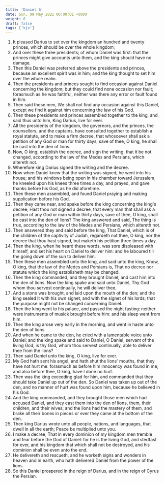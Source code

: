 ```yaml
---
title: 'Daniel 6'
date: Sun, 09 May 2021 00:00:01 +0000
weight: 6
draft: false
tags: ['kjv'] 
---
```


1. It pleased Darius to set over the kingdom an hundred and twenty princes, which should be over the whole kingdom;
2. And over these three presidents; of whom Daniel was first: that the princes might give accounts unto them, and the king should have no damage.
3. Then this Daniel was preferred above the presidents and princes, because an excellent spirit was in him; and the king thought to set him over the whole realm.
4. Then the presidents and princes sought to find occasion against Daniel concerning the kingdom; but they could find none occasion nor fault; forasmuch as he was faithful, neither was there any error or fault found in him.
5. Then said these men, We shall not find any occasion against this Daniel, except we find it against him concerning the law of his God.
6. Then these presidents and princes assembled together to the king, and said thus unto him, King Darius, live for ever.
7. All the presidents of the kingdom, the governors, and the princes, the counsellors, and the captains, have consulted together to establish a royal statute, and to make a firm decree, that whosoever shall ask a petition of any God or man for thirty days, save of thee, O king, he shall be cast into the den of lions.
8. Now, O king, establish the decree, and sign the writing, that it be not changed, according to the law of the Medes and Persians, which altereth not.
9. Wherefore king Darius signed the writing and the decree.
10. Now when Daniel knew that the writing was signed, he went into his house; and his windows being open in his chamber toward Jerusalem, he kneeled upon his knees three times a day, and prayed, and gave thanks before his God, as he did aforetime.
11. Then these men assembled, and found Daniel praying and making supplication before his God.
12. Then they came near, and spake before the king concerning the king's decree; Hast thou not signed a decree, that every man that shall ask a petition of any God or man within thirty days, save of thee, O king, shall be cast into the den of lions? The king answered and said, The thing is true, according to the law of the Medes and Persians, which altereth not.
13. Then answered they and said before the king, That Daniel, which is of the children of the captivity of Judah, regardeth not thee, O king, nor the decree that thou hast signed, but maketh his petition three times a day.
14. Then the king, when he heard these words, was sore displeased with himself, and set his heart on Daniel to deliver him: and he laboured till the going down of the sun to deliver him.
15. Then these men assembled unto the king, and said unto the king, Know, O king, that the law of the Medes and Persians is, That no decree nor statute which the king establisheth may be changed.
16. Then the king commanded, and they brought Daniel, and cast him into the den of lions. Now the king spake and said unto Daniel, Thy God whom thou servest continually, he will deliver thee.
17. And a stone was brought, and laid upon the mouth of the den; and the king sealed it with his own signet, and with the signet of his lords; that the purpose might not be changed concerning Daniel.
18. Then the king went to his palace, and passed the night fasting: neither were instruments of musick brought before him: and his sleep went from him.
19. Then the king arose very early in the morning, and went in haste unto the den of lions.
20. And when he came to the den, he cried with a lamentable voice unto Daniel: and the king spake and said to Daniel, O Daniel, servant of the living God, is thy God, whom thou servest continually, able to deliver thee from the lions?
21. Then said Daniel unto the king, O king, live for ever.
22. My God hath sent his angel, and hath shut the lions' mouths, that they have not hurt me: forasmuch as before him innocency was found in me; and also before thee, O king, have I done no hurt.
23. Then was the king exceeding glad for him, and commanded that they should take Daniel up out of the den. So Daniel was taken up out of the den, and no manner of hurt was found upon him, because he believed in his God.
24. And the king commanded, and they brought those men which had accused Daniel, and they cast them into the den of lions, them, their children, and their wives; and the lions had the mastery of them, and brake all their bones in pieces or ever they came at the bottom of the den.
25. Then king Darius wrote unto all people, nations, and languages, that dwell in all the earth; Peace be multiplied unto you.
26. I make a decree, That in every dominion of my kingdom men tremble and fear before the God of Daniel: for he is the living God, and stedfast for ever, and his kingdom that which shall not be destroyed, and his dominion shall be even unto the end.
27. He delivereth and rescueth, and he worketh signs and wonders in heaven and in earth, who hath delivered Daniel from the power of the lions.
28. So this Daniel prospered in the reign of Darius, and in the reign of Cyrus the Persian.
